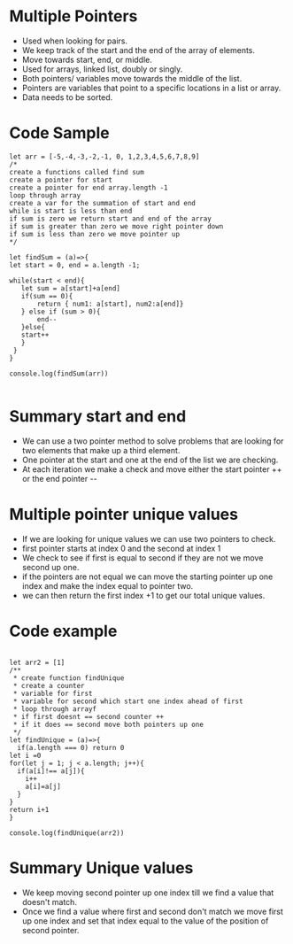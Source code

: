 # Multiple Pointers
- Used when looking for pairs.
- We keep track of the start and the end of the array of elements.
- Move towards start, end, or middle.
- Used for arrays, linked list, doubly or singly.
- Both pointers/ variables move towards the middle of the list.
- Pointers are variables that point to a specific locations in a list or array.
- Data needs to be sorted.

 # Code Sample
 ```
 let arr = [-5,-4,-3,-2,-1, 0, 1,2,3,4,5,6,7,8,9]
/*
create a functions called find sum
create a pointer for start
create a pointer for end array.length -1
loop through array 
create a var for the summation of start and end
while is start is less than end
if sum is zero we return start and end of the array
if sum is greater than zero we move right pointer down
if sum is less than zero we move pointer up
*/ 

let findSum = (a)=>{
let start = 0, end = a.length -1;

while(start < end){
    let sum = a[start]+a[end]
    if(sum == 0){
        return { num1: a[start], num2:a[end]}
    } else if (sum > 0){
        end--
    }else{
    start++
    }
  }
}

console.log(findSum(arr))


```
# Summary start and end
- We can use a two pointer method to solve problems that are looking for two elements that make up a third element.
- One pointer at the start and one at the end of the list we are checking.
- At each iteration we make a check and move either the start pointer ++ or the end pointer --

# Multiple pointer unique values
- If we are looking for unique values we can use two pointers to check.
- first pointer starts at index 0 and the second at index 1
- We check to see if first is equal to second if they are not we move second up one.
- if the pointers are not equal we can move the starting pointer up one index and make the index equal to pointer two.
- we can then return the first index +1 to get our total unique values.


# Code example
```

let arr2 = [1]
/**
 * create function findUnique
 * create a counter 
 * variable for first
 * variable for second which start one index ahead of first
 * loop through arrayf
 * if first doesnt == second counter ++
 * if it does == second move both pointers up one
 */
let findUnique = (a)=>{
  if(a.length === 0) return 0
let i =0
for(let j = 1; j < a.length; j++){
  if(a[i]!== a[j]){
    i++
    a[i]=a[j]
  }
}
return i+1
}

console.log(findUnique(arr2))
```

# Summary Unique values
- We keep moving second pointer up one index till we find a value that doesn't match.
- Once we find a value where first and second don't match we move first up one index and set that index equal to the value of the position of second pointer.
